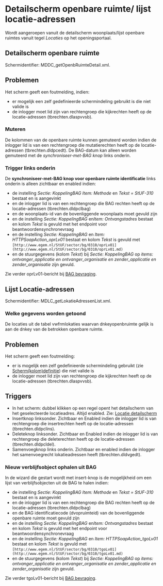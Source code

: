 # Detailscherm openbare ruimte/ lijst locatie-adressen

Wordt aangeroepen vanuit de detailscherm woonplaats/lijst openbare ruimtes vanuit tegel _Locaties_ op het openingsportaal.

## Detailscherm openbare ruimte

Schermidentifier: MDDC_getOpenbRuimteDetail.xml.

## Problemen

Het scherm geeft een foutmelding, indien:

- er mogelijk een zelf gedefinieerde schermindeling gebruikt is die niet valide is
- de inlogger moet lid zijn van rechtengroep die kijkrechten heeft op de locatie-adressen (tbrechten.dlaspvvsb).

### Muteren

De kolommen van de openbare ruimte kunnen gemuteerd worden indien de inlogger lid is van een rechtengroep die mutatierechten heeft op de locatie-adressen (tbrechten.dldpcedt). De BAG-datum kan alleen worden gemuteerd met de _synchroniseer-met-BAG knop_ links onderin.

### Trigger links onderin

De **synchroniseer-met-BAG knop voor openbare ruimte identificatie** links onderin is alleen zichtbaar en enabled indien:

- de instelling _Sectie: KoppelingBAG Item: Methode_ en _Tekst = StUF-310_ bestaat en is aangevinkt
- en de inlogger lid is van een rechtengroep die BAG rechten heeft op de locatie-adressen (tbrechten.dldpclbag)
- en de woonplaats-id van de bovenliggende woonplaats moet gevuld zijn
- en de instelling _Sectie: KoppelingBAG_ en*Item: Ontvangstadres* bestaat en kolom _Tekst_ is gevuld met het endpoint voor beantwoordensynchronevraag
- en de instelling _Sectie: KoppelingBAG_ en _Item: HTTPSoapAction_oprLv01_ bestaat en kolom _Tekst_ is gevuld met `[http://www.egem.nl/StUF/sector/bg/0310/oprLv01](http://www.egem.nl/StUF/sector/bg/0310/oprLv01.md)`
- en de stuurgegevens (kolom _Tekst_) bij _Sectie: KoppelingBAG_ op _items: ontvanger_applicatie en ontvanger_organisatie en zender_applicatie en zender_organisatie_ zijn gevuld.

Zie verder oprLv01-bericht bij [BAG bevraging](/docs/probleemoplossing/programmablokken/bag_bevraging.md).

## Lijst Locatie-adressen

Schermidentifier: MDLC_getLokatieAdressenList.xml.

### Welke gegevens worden getoond

De locaties uit de tabel vwfrmlokaties waarvan dnkeyopenbruimte gelijk is aan de dnkey van de betrokken openbare ruimte.

## Problemen

Het scherm geeft een foutmelding:

- er is mogelijk een zelf gedefinieerde schermindeling gebruikt (zie [Scherm(kolom)definitie](/docs/instellen_inrichten/schermdefinitie/README.md)) die niet valide is
- de inlogger moet lid zijn van rechtengroep die kijkrechten heeft op de locatie-adressen (tbrechten.dlaspvvsb).

## Triggers

- In het scherm: dubbel klikken op een regel opent het detailscherm van het geselecteerde locatieadres. Altijd enabled. Zie: [Locatie detailscherm](/docs/probleemoplossing/module_overstijgende_schermen/locatie.md)
- Insertknop linksonder. Zichtbaar en Enabled indien de inlogger lid is van rechtengroep die insertrechten heeft op de locatie-adressen (tbrechten.dldpclins).
- Deleteknop linksonder. Zichtbaar en Enabled indien de inlogger lid is van rechtengroep die deleterechten heeft op de locatie-adressen (tbrechten.dldpcldel).
- Samenvoegknop links onderin. Zichtbaar en enabled indien de inlogger het samenvoegrecht lokatieadressen heeft (tbrechten.dldvgedt).

### Nieuw verblijfsobject ophalen uit BAG

In de wizard die gestart wordt met insert-knop is de mogelijkheid om een lijst van verblijfsobjecten uit de BAG te halen indien:

- de instelling _Sectie: KoppelingBAG Item: Methode_ en _Tekst = StUF-310_ bestaat en is aangevinkt
- en de inlogger lid is van een rechtengroep die BAG rechten heeft op de locatie-adressen (tbrechten.dldpclbag)
- en de BAG identificatiecode (dvopruimteid) van de bovenliggende openbare ruimte moet gevuld zijn
- en de instelling _Sectie: KoppelingBAG_ en*Item: Ontvangstadres* bestaat en kolom _Tekst_ is gevuld met het endpoint voor beantwoordensynchronevraag
- en de instelling _Sectie: KoppelingBAG_ en _Item: HTTPSoapAction_tgoLv01_ bestaat en kolom _Tekst_ is gevuld met `[http://www.egem.nl/StUF/sector/bg/0310/tgoLv01](http://www.egem.nl/StUF/sector/bg/0310/tgoLv01.md)`
- en de stuurgegevens (kolom _Tekst_) bij _Sectie: KoppelingBAG_ op _items: ontvanger_applicatie en ontvanger_organisatie en zender_applicatie en zender_organisatie_ zijn gevuld.

Zie verder tgoLv01-bericht bij [BAG bevraging](/docs/probleemoplossing/programmablokken/bag_bevraging.md).
